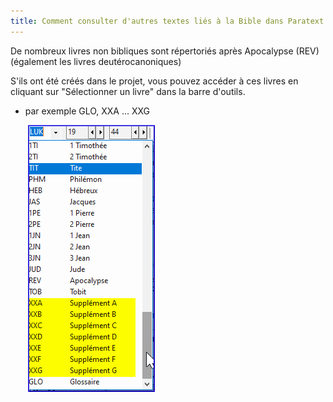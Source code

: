 ```yaml
---
title: Comment consulter d'autres textes liés à la Bible dans Paratext (0.2.3e)
---
```


De nombreux livres non bibliques sont répertoriés après Apocalypse (REV) (également les livres deutérocanoniques)

S'ils ont été créés dans le projet, vous pouvez accéder à ces livres en cliquant sur "Sélectionner un livre" dans la barre d'outils.

-  par exemple GLO, XXA … XXG

    ![](../media/58b1de194fdfc1823c04bc216048efe8.png)
